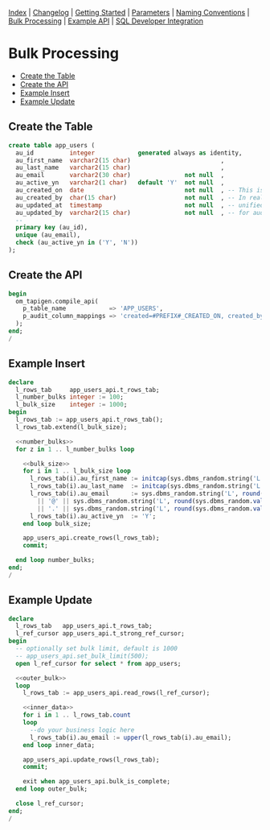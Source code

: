 <!-- nav -->

[Index](README.md)
| [Changelog](changelog.md)
| [Getting Started](getting-started.md)
| [Parameters](parameters.md)
| [Naming Conventions](naming-conventions.md)
| [Bulk Processing](bulk-processing.md)
| [Example API](example-api.md)
| [SQL Developer Integration](sql-developer-integration.md)

<!-- navstop -->

# Bulk Processing

<!-- toc -->

- [Create the Table](#create-the-table)
- [Create the API](#create-the-api)
- [Example Insert](#example-insert)
- [Example Update](#example-update)

<!-- tocstop -->

## Create the Table

```sql
create table app_users (
  au_id          integer            generated always as identity,
  au_first_name  varchar2(15 char)                         ,
  au_last_name   varchar2(15 char)                         ,
  au_email       varchar2(30 char)               not null  ,
  au_active_yn   varchar2(1 char)   default 'Y'  not null  ,
  au_created_on  date                            not null  , -- This is only for demo purposes.
  au_created_by  char(15 char)                   not null  , -- In reality we expect more
  au_updated_at  timestamp                       not null  , -- unified names and types
  au_updated_by  varchar2(15 char)               not null  , -- for audit columns.
  --
  primary key (au_id),
  unique (au_email),
  check (au_active_yn in ('Y', 'N'))
);
```

## Create the API

```sql
begin
  om_tapigen.compile_api(
    p_table_name            => 'APP_USERS',
    p_audit_column_mappings => 'created=#PREFIX#_CREATED_ON, created_by=#PREFIX#_CREATED_BY, updated=#PREFIX#_UPDATED_AT, updated_by=#PREFIX#_UPDATED_BY'
  );
end;
/
```

## Example Insert

```sql
declare
  l_rows_tab     app_users_api.t_rows_tab;
  l_number_bulks integer := 100;
  l_bulk_size    integer := 1000;
begin
  l_rows_tab := app_users_api.t_rows_tab();
  l_rows_tab.extend(l_bulk_size);

  <<number_bulks>>
  for z in 1 .. l_number_bulks loop

    <<bulk_size>>
    for i in 1 .. l_bulk_size loop
      l_rows_tab(i).au_first_name := initcap(sys.dbms_random.string('L', round(sys.dbms_random.value(3, 15))));
      l_rows_tab(i).au_last_name  := initcap(sys.dbms_random.string('L', round(sys.dbms_random.value(3, 15))));
      l_rows_tab(i).au_email      := sys.dbms_random.string('L', round(sys.dbms_random.value(6, 12)))
        || '@' || sys.dbms_random.string('L', round(sys.dbms_random.value(6, 12)))
        || '.' || sys.dbms_random.string('L', round(sys.dbms_random.value(2, 4)));
      l_rows_tab(i).au_active_yn  := 'Y';
    end loop bulk_size;

    app_users_api.create_rows(l_rows_tab);
    commit;

  end loop number_bulks;
end;
/
```

## Example Update

```sql
declare
  l_rows_tab   app_users_api.t_rows_tab;
  l_ref_cursor app_users_api.t_strong_ref_cursor;
begin
  -- optionally set bulk limit, default is 1000
  -- app_users_api.set_bulk_limit(500);
  open l_ref_cursor for select * from app_users;

  <<outer_bulk>>
  loop
    l_rows_tab := app_users_api.read_rows(l_ref_cursor);

    <<inner_data>>
    for i in 1 .. l_rows_tab.count
    loop
      --do your business logic here
      l_rows_tab(i).au_email := upper(l_rows_tab(i).au_email);
    end loop inner_data;

    app_users_api.update_rows(l_rows_tab);
    commit;

    exit when app_users_api.bulk_is_complete;
  end loop outer_bulk;

  close l_ref_cursor;
end;
/
```
